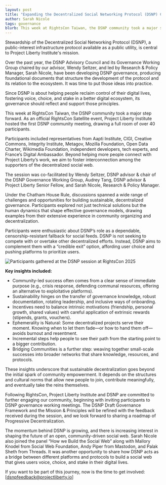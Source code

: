```yaml
---
layout: post
title: "Expanding the Decentralized Social Networking Protocol (DSNP) Community at RightsCon, Taiwan"
author: Sarah Nicole
tags: governance
blurb: This week at RightsCon Taiwan, the DSNP community took a major step forward. As an official RightsCon Satellite event, Project Liberty Institute hosted the first DSNP community meeting, drawing a full room of over 40 participants.
---
```


Stewardship of the Decentralized Social Networking Protocol (DSNP), a public-interest infrastructure protocol available as a public utility, is central to Project Liberty Institute's mission. 

Over the past year, the DSNP Advisory Council and its Governance Working Group chaired by our advisor, Wendy Seltzer, and led by Research & Policy Manager, Sarah Nicole, have been developing DSNP governance, producing foundational documents that structure the development of the protocol and its relation to the ecosystem. It was time to put those ideas into practice.

Since DSNP is about helping people reclaim control of their digital lives, fostering voice, choice, and stake in a better digital ecosystem, its governance should reflect and support those principles.

This week at RightsCon Taiwan, the DSNP community took a major step forward. As an official RightsCon Satellite event, Project Liberty Institute hosted the first DSNP community meeting, drawing a full room of over 40 participants.

Participants included representatives from Aapti Institute, CIGI, Creative Commons, Integrity Institute, Metagov, Mozilla Foundation, Open Data Charter, Wikimedia Foundation, independent developers, tech experts, and France’s Digital Ambassador. Beyond helping more people connect with Project Liberty’s work, we aim to foster interconnection among the supporters of the decentralized social web.

The session was co-facilitated by Wendy Seltzer, DSNP advisor & chair of the DSNP Governance Working Group, Audrey Tang, DSNP advisor & Project Liberty Senior Fellow, and Sarah Nicole, Research & Policy Manager.

Under the Chatham House Rule, discussions spanned a wide range of challenges and opportunities for building sustainable, decentralized governance. Participants explored not just technical solutions but the human dynamics that shape effective governance models, drawing examples from their extensive experience in community organizing and decentralization.

Participants were enthusiastic about DSNP’s role as a dependable, censorship-resistant fallback for social feeds. DSNP is not seeking to compete with or overtake other decentralized efforts. Instead, DSNP aims to complement them with a “credible exit” option, affording user choice and pushing platforms to prioritize users.

![Participants gathered at the DSNP session at RightsCon 2025](../../../../images/blog/rightscon-2025.png)

**Key insights included:**

* Community-led success often comes from a clear sense of immediate purpose (e.g., crisis response, defending communal resources, offering an alternative to exploitative platforms).
* Sustainability hinges on the transfer of governance knowledge, robust documentation, rotating leadership, and inclusive ways of onboarding. 
* Incentives need to balance intrinsic motivations (friendship, personal growth, shared values) with careful application of extrinsic rewards (stipends, grants, vouchers).
* Ephemerality is Natural: Some decentralized projects serve their moment. Knowing when to let them fade—or how to hand them off—avoids burnout and resentment.
* Incremental steps help people to see their path from the starting point to a bigger contribution.
* Bridging Communities is a further step: weaving together small-scale successes into broader networks that share knowledge, resources, and protocols.

These insights underscore that sustainable decentralization goes beyond the initial spark of community empowerment. It depends on the structures and cultural norms that allow new people to join, contribute meaningfully, and eventually take the reins themselves.

Following RightsCon, Project Liberty Institute and DSNP are committed to further engaging our community, beginning with inviting participants to DSNP governance working meetings. The DSNP Draft Governance Framework and the Mission & Principles will be refined with the feedback received during the session, and we look forward to sharing a roadmap of Progressive Decentralization.

The momentum behind DSNP is growing, and there is increasing interest in shaping the future of an open, community-driven social web. Sarah Nicole also joined the panel “How we Build the Social Web” along with Mallory Knodel from Social Web Foundation, Andy Piper from Mastodon, and Palak Sheth from Threads. It was another opportunity to share how DSNP acts as a bridge between different platforms and protocols to build a social web that gives users voice, choice, and stake in their digital lives. 

If you want to be part of this journey, now is the time to get involved: [dsnpfeedback@projectliberty.io]
